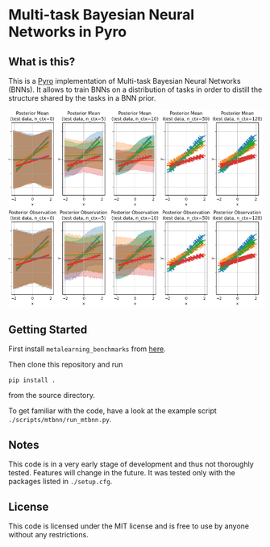 # Multi-task Bayesian Neural Networks in Pyro 
## What is this?
This is a [Pyro](https://pyro.ai) implementation of Multi-task Bayesian Neural Networks (BNNs). It allows to train BNNs on a distribution of tasks in order to distill the structure shared by the tasks in a BNN prior.

![](./plots/affine.png)
## Getting Started
First install ```metalearning_benchmarks``` from [here](https://github.com/michaelvolpp/metalearning_benchmarks).

Then clone this repository and run
```
pip install . 
```
from the source directory.

To get familiar with the code, have a look at the example script ```./scripts/mtbnn/run_mtbnn.py```.

## Notes
This code is in a very early stage of development and thus not thoroughly tested. Features will change in the future. It was tested only with the packages listed in ```./setup.cfg```.

## License
This code is licensed under the MIT license and is free to use by anyone without any restrictions.

